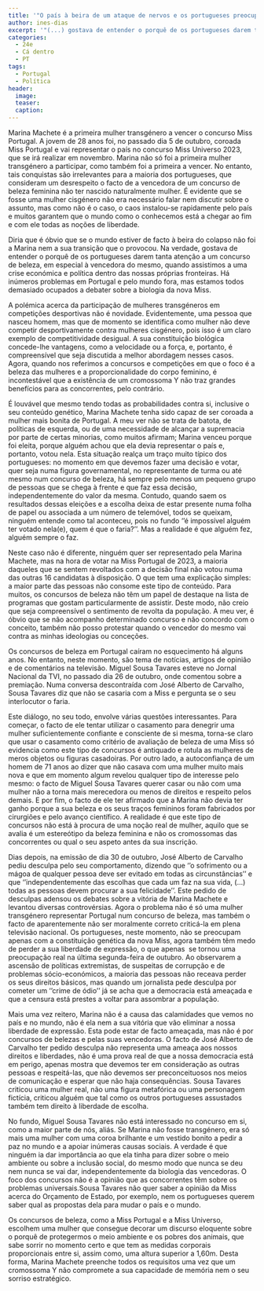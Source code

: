 ```yaml
---
title: '"O país à beira de um ataque de nervos e os portugueses preocupados com a biologia da Miss 2023"'
author: ines-dias
excerpt: '"(...) gostava de entender o porquê de os portugueses darem tanta atenção a um concurso de beleza, em especial à vencedora do mesmo, quando assistimos a uma crise económica e política dentro das nossas próprias fronteiras"'
categories:
  - 24e
  - Cá dentro
  - PT
tags:
  - Portugal
  - Política
header: 
  image: 
  teaser: 
  caption:
---
```


Marina Machete é a primeira mulher transgénero a vencer o concurso Miss Portugal. A jovem de 28 anos foi, no passado dia 5 de outubro, coroada Miss Portugal e vai representar o país no concurso Miss Universo 2023, que se irá realizar em novembro. Marina não só foi a primeira mulher transgénero a participar, como também foi a primeira a vencer. No entanto, tais conquistas são irrelevantes para a maioria dos portugueses, que consideram um desrespeito o facto de a vencedora de um concurso de beleza feminina não ter nascido naturalmente mulher. É evidente que se fosse uma mulher cisgénero não era necessário falar nem discutir sobre o assunto, mas como não é o caso, o caos instalou-se rapidamente pelo país e muitos garantem que o mundo como o conhecemos está a chegar ao fim e com ele todas as noções de liberdade. 

Diria que é óbvio que se o mundo estiver de facto à beira do colapso não foi a Marina nem a sua transição que o provocou. Na verdade, gostava de entender o porquê de os portugueses darem tanta atenção a um concurso de beleza, em especial à vencedora do mesmo, quando assistimos a uma crise económica e política dentro das nossas próprias fronteiras. Há inúmeros problemas em Portugal e pelo mundo fora, mas estamos todos demasiado ocupados a debater sobre a biologia da nova Miss.

A polémica acerca da participação de mulheres transgéneros em competições desportivas não é novidade. Evidentemente, uma pessoa que nasceu homem, mas que de momento se identifica como mulher não deve competir desportivamente contra mulheres cisgénero, pois isso é um claro exemplo de competitividade desigual. A sua constituição biológica concede-lhe vantagens, como a velocidade ou a força, e, portanto, é compreensível que seja discutida a melhor abordagem nesses casos. Agora, quando nos referimos a concursos e competições em que o foco é a beleza das mulheres e a proporcionalidade do corpo feminino, é incontestável que a existência de um cromossoma Y não traz grandes benefícios para as concorrentes, pelo contrário.  

É louvável que mesmo tendo todas as probabilidades contra si, inclusive o seu conteúdo genético, Marina Machete tenha sido capaz de ser coroada a mulher mais bonita de Portugal. A meu ver não se trata de batota, de políticas de esquerda, ou de uma necessidade de alcançar a supremacia por parte de certas minorias, como muitos afirmam; Marina venceu porque foi eleita, porque alguém achou que ela devia representar o país e, portanto, votou nela. Esta situação realça um traço muito típico dos portugueses: no momento em que devemos fazer uma decisão e votar, quer seja numa figura governamental, no representante de turma ou até mesmo num concurso de beleza, há sempre pelo menos um pequeno grupo de pessoas que se chega à frente e que faz essa decisão, independentemente do valor da mesma. Contudo, quando saem os resultados dessas eleições e a escolha deixa de estar presente numa folha de papel ou associada a um número de telemóvel, todos se queixam, ninguém entende como tal aconteceu, pois no fundo ‘’é impossível alguém ter votado nela(e), quem é que o faria?’’. Mas a realidade é que alguém fez, alguém sempre o faz. 

Neste caso não é diferente, ninguém quer ser representado pela Marina Machete, mas na hora de votar na Miss Portugal de 2023, a maioria daqueles que se sentem revoltados com a decisão final não votou numa das outras 16 candidatas à disposição. O que tem uma explicação simples: a maior parte das pessoas não consome este tipo de conteúdo. Para muitos, os concursos de beleza não têm um papel de destaque na lista de programas que gostam particularmente de assistir. Deste modo, não creio que seja compreensível o sentimento de revolta da população. A meu ver, é óbvio que se não acompanho determinado concurso e não concordo com o conceito, também não posso protestar quando o vencedor do mesmo vai contra as minhas ideologias ou conceções. 

Os concursos de beleza em Portugal caíram no esquecimento há alguns anos. No entanto, neste momento, são tema de notícias, artigos de opinião e de comentários na televisão. Miguel Sousa Tavares esteve no Jornal Nacional da TVI, no passado dia 26 de outubro, onde comentou sobre a premiação. Numa conversa descontraída com José Alberto de Carvalho, Sousa Tavares diz que não se casaria com a Miss e pergunta se o seu interlocutor o faria. 

Este diálogo, no seu todo, envolve várias questões interessantes. Para começar, o facto de ele tentar utilizar o casamento para denegrir uma mulher suficientemente confiante e consciente de si mesma, torna-se claro que usar o casamento como critério de avaliação de beleza de uma Miss só evidencia como este tipo de concursos é antiquado e rotula as mulheres de meros objetos ou figuras casadoiras. Por outro lado, a autoconfiança de um homem de 71 anos ao dizer que não casava com uma mulher muito mais nova e que em momento algum revelou qualquer tipo de interesse pelo mesmo: o facto de Miguel Sousa Tavares querer casar ou não com uma mulher não a torna mais merecedora ou menos de direitos e respeito pelos demais. E por fim, o facto de ele ter afirmado que a Marina não devia ter ganho porque a sua beleza e os seus traços femininos foram fabricados por cirurgiões e pelo avanço científico. A realidade é que este tipo de concursos não está à procura de uma noção real de mulher, aquilo que se avalia é um estereótipo da beleza feminina e não os cromossomas das concorrentes ou qual o seu aspeto antes da sua inscrição.

Dias depois, na emissão de dia 30 de outubro, José Alberto de Carvalho pediu desculpa pelo seu comportamento, dizendo que ‘’o sofrimento ou a mágoa de qualquer pessoa deve ser evitado em todas as circunstâncias’’ e que ‘’independentemente das escolhas que cada um faz na sua vida, (...) todas as pessoas devem procurar a sua felicidade’’. Este pedido de desculpas adensou os debates sobre a vitória de Marina Machete e levantou diversas controvérsias. Agora o problema não é só uma mulher transgénero representar Portugal num concurso de beleza, mas também o facto de aparentemente não ser moralmente correto criticá-la em plena televisão nacional. Os portugueses, neste momento, não se preocupam apenas com a constituição genética da nova Miss, agora também têm medo de perder a sua liberdade de expressão, o que apenas  se tornou uma preocupação real na última segunda-feira de outubro. Ao observarem a ascensão de políticas extremistas, de suspeitas de corrupção e de problemas sócio-económicos, a maioria das pessoas não receava perder os seus direitos básicos, mas quando um jornalista pede desculpa por cometer um ‘’crime de ódio’’ já se acha que a democracia está ameaçada e que a censura está prestes a voltar para assombrar a população. 

Mais uma vez reitero, Marina não é a causa das calamidades que vemos no país e no mundo, não é ela nem a sua vitória que vão eliminar a nossa liberdade de expressão. Esta pode estar de facto ameaçada, mas não é por concursos de belezas e pelas suas vencedoras. O facto de José Alberto de Carvalho ter pedido desculpa não representa uma ameaça aos nossos direitos e liberdades, não é uma prova real de que a nossa democracia está em perigo, apenas mostra que devemos ter em consideração as outras pessoas e respeitá-las, que não devemos ser preconceituosos nos meios de comunicação e esperar que não haja consequências. Sousa Tavares criticou uma mulher real, não uma figura metafórica ou uma personagem fictícia, criticou alguém que tal como os outros portugueses assustados também tem direito à liberdade de escolha. 

No fundo, Miguel Sousa Tavares não está interessado no concurso em si, como a maior parte de nós, aliás. Se Marina não fosse transgénero, era só mais uma mulher com uma coroa brilhante e um vestido bonito a pedir a paz no mundo e a apoiar inúmeras causas sociais. A verdade é que ninguém ia dar importância ao que ela tinha para dizer sobre o meio ambiente ou sobre a inclusão social, do mesmo modo que nunca se deu nem nunca se vai dar, independentemente da biologia das vencedoras. O foco dos concursos não é a opinião que as concorrentes têm sobre os problemas universais.Sousa Tavares não quer saber a opinião da Miss acerca do Orçamento de Estado, por exemplo, nem os portugueses querem saber qual as propostas dela para mudar o país e o mundo. 

Os concursos de beleza, como a Miss Portugal e a Miss Universo, escolhem uma mulher que consegue decorar um discurso eloquente sobre o porquê de protegermos o meio ambiente e os pobres dos animais, que sabe sorrir no momento certo e que tem as medidas corporais proporcionais entre si, assim como, uma altura superior a 1,60m. Desta forma, Marina Machete preenche todos os requisitos uma vez que um cromossoma Y não compromete a sua capacidade de memória nem o seu sorriso estratégico.

